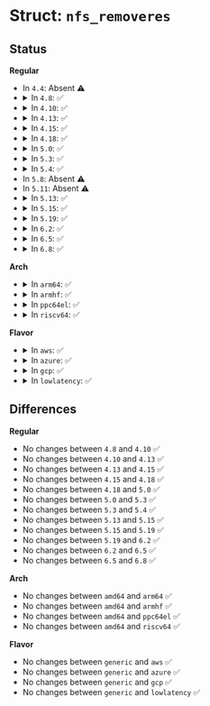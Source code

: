 # Struct: <code>nfs_removeres</code>

## Status
<b>Regular</b>
<ul>
<li>
In <code>4.4</code>: Absent ⚠️
</li>
<li>
<details>
<summary>In <code>4.8</code>: ✅</summary>

```c
struct nfs_removeres {
    struct nfs4_sequence_res seq_res;
    struct nfs_server *server;
    struct nfs_fattr *dir_attr;
    struct nfs4_change_info cinfo;
};
```
</details>
</li>
<li>
<details>
<summary>In <code>4.10</code>: ✅</summary>

```c
struct nfs_removeres {
    struct nfs4_sequence_res seq_res;
    struct nfs_server *server;
    struct nfs_fattr *dir_attr;
    struct nfs4_change_info cinfo;
};
```
</details>
</li>
<li>
<details>
<summary>In <code>4.13</code>: ✅</summary>

```c
struct nfs_removeres {
    struct nfs4_sequence_res seq_res;
    struct nfs_server *server;
    struct nfs_fattr *dir_attr;
    struct nfs4_change_info cinfo;
};
```
</details>
</li>
<li>
<details>
<summary>In <code>4.15</code>: ✅</summary>

```c
struct nfs_removeres {
    struct nfs4_sequence_res seq_res;
    struct nfs_server *server;
    struct nfs_fattr *dir_attr;
    struct nfs4_change_info cinfo;
};
```
</details>
</li>
<li>
<details>
<summary>In <code>4.18</code>: ✅</summary>

```c
struct nfs_removeres {
    struct nfs4_sequence_res seq_res;
    struct nfs_server *server;
    struct nfs_fattr *dir_attr;
    struct nfs4_change_info cinfo;
};
```
</details>
</li>
<li>
<details>
<summary>In <code>5.0</code>: ✅</summary>

```c
struct nfs_removeres {
    struct nfs4_sequence_res seq_res;
    struct nfs_server *server;
    struct nfs_fattr *dir_attr;
    struct nfs4_change_info cinfo;
};
```
</details>
</li>
<li>
<details>
<summary>In <code>5.3</code>: ✅</summary>

```c
struct nfs_removeres {
    struct nfs4_sequence_res seq_res;
    struct nfs_server *server;
    struct nfs_fattr *dir_attr;
    struct nfs4_change_info cinfo;
};
```
</details>
</li>
<li>
<details>
<summary>In <code>5.4</code>: ✅</summary>

```c
struct nfs_removeres {
    struct nfs4_sequence_res seq_res;
    struct nfs_server *server;
    struct nfs_fattr *dir_attr;
    struct nfs4_change_info cinfo;
};
```
</details>
</li>
<li>
In <code>5.8</code>: Absent ⚠️
</li>
<li>
In <code>5.11</code>: Absent ⚠️
</li>
<li>
<details>
<summary>In <code>5.13</code>: ✅</summary>

```c
struct nfs_removeres {
    struct nfs4_sequence_res seq_res;
    struct nfs_server *server;
    struct nfs_fattr *dir_attr;
    struct nfs4_change_info cinfo;
};
```
</details>
</li>
<li>
<details>
<summary>In <code>5.15</code>: ✅</summary>

```c
struct nfs_removeres {
    struct nfs4_sequence_res seq_res;
    struct nfs_server *server;
    struct nfs_fattr *dir_attr;
    struct nfs4_change_info cinfo;
};
```
</details>
</li>
<li>
<details>
<summary>In <code>5.19</code>: ✅</summary>

```c
struct nfs_removeres {
    struct nfs4_sequence_res seq_res;
    struct nfs_server *server;
    struct nfs_fattr *dir_attr;
    struct nfs4_change_info cinfo;
};
```
</details>
</li>
<li>
<details>
<summary>In <code>6.2</code>: ✅</summary>

```c
struct nfs_removeres {
    struct nfs4_sequence_res seq_res;
    struct nfs_server *server;
    struct nfs_fattr *dir_attr;
    struct nfs4_change_info cinfo;
};
```
</details>
</li>
<li>
<details>
<summary>In <code>6.5</code>: ✅</summary>

```c
struct nfs_removeres {
    struct nfs4_sequence_res seq_res;
    struct nfs_server *server;
    struct nfs_fattr *dir_attr;
    struct nfs4_change_info cinfo;
};
```
</details>
</li>
<li>
<details>
<summary>In <code>6.8</code>: ✅</summary>

```c
struct nfs_removeres {
    struct nfs4_sequence_res seq_res;
    struct nfs_server *server;
    struct nfs_fattr *dir_attr;
    struct nfs4_change_info cinfo;
};
```
</details>
</li>
</ul>
<b>Arch</b>
<ul>
<li>
<details>
<summary>In <code>arm64</code>: ✅</summary>

```c
struct nfs_removeres {
    struct nfs4_sequence_res seq_res;
    struct nfs_server *server;
    struct nfs_fattr *dir_attr;
    struct nfs4_change_info cinfo;
};
```
</details>
</li>
<li>
<details>
<summary>In <code>armhf</code>: ✅</summary>

```c
struct nfs_removeres {
    struct nfs4_sequence_res seq_res;
    struct nfs_server *server;
    struct nfs_fattr *dir_attr;
    struct nfs4_change_info cinfo;
};
```
</details>
</li>
<li>
<details>
<summary>In <code>ppc64el</code>: ✅</summary>

```c
struct nfs_removeres {
    struct nfs4_sequence_res seq_res;
    struct nfs_server *server;
    struct nfs_fattr *dir_attr;
    struct nfs4_change_info cinfo;
};
```
</details>
</li>
<li>
<details>
<summary>In <code>riscv64</code>: ✅</summary>

```c
struct nfs_removeres {
    struct nfs4_sequence_res seq_res;
    struct nfs_server *server;
    struct nfs_fattr *dir_attr;
    struct nfs4_change_info cinfo;
};
```
</details>
</li>
</ul>
<b>Flavor</b>
<ul>
<li>
<details>
<summary>In <code>aws</code>: ✅</summary>

```c
struct nfs_removeres {
    struct nfs4_sequence_res seq_res;
    struct nfs_server *server;
    struct nfs_fattr *dir_attr;
    struct nfs4_change_info cinfo;
};
```
</details>
</li>
<li>
<details>
<summary>In <code>azure</code>: ✅</summary>

```c
struct nfs_removeres {
    struct nfs4_sequence_res seq_res;
    struct nfs_server *server;
    struct nfs_fattr *dir_attr;
    struct nfs4_change_info cinfo;
};
```
</details>
</li>
<li>
<details>
<summary>In <code>gcp</code>: ✅</summary>

```c
struct nfs_removeres {
    struct nfs4_sequence_res seq_res;
    struct nfs_server *server;
    struct nfs_fattr *dir_attr;
    struct nfs4_change_info cinfo;
};
```
</details>
</li>
<li>
<details>
<summary>In <code>lowlatency</code>: ✅</summary>

```c
struct nfs_removeres {
    struct nfs4_sequence_res seq_res;
    struct nfs_server *server;
    struct nfs_fattr *dir_attr;
    struct nfs4_change_info cinfo;
};
```
</details>
</li>
</ul>

## Differences
<b>Regular</b>
<ul>
<li>
No changes between <code>4.8</code> and <code>4.10</code> ✅
</li>
<li>
No changes between <code>4.10</code> and <code>4.13</code> ✅
</li>
<li>
No changes between <code>4.13</code> and <code>4.15</code> ✅
</li>
<li>
No changes between <code>4.15</code> and <code>4.18</code> ✅
</li>
<li>
No changes between <code>4.18</code> and <code>5.0</code> ✅
</li>
<li>
No changes between <code>5.0</code> and <code>5.3</code> ✅
</li>
<li>
No changes between <code>5.3</code> and <code>5.4</code> ✅
</li>
<li>
No changes between <code>5.13</code> and <code>5.15</code> ✅
</li>
<li>
No changes between <code>5.15</code> and <code>5.19</code> ✅
</li>
<li>
No changes between <code>5.19</code> and <code>6.2</code> ✅
</li>
<li>
No changes between <code>6.2</code> and <code>6.5</code> ✅
</li>
<li>
No changes between <code>6.5</code> and <code>6.8</code> ✅
</li>
</ul>
<b>Arch</b>
<ul>
<li>
No changes between <code>amd64</code> and <code>arm64</code> ✅
</li>
<li>
No changes between <code>amd64</code> and <code>armhf</code> ✅
</li>
<li>
No changes between <code>amd64</code> and <code>ppc64el</code> ✅
</li>
<li>
No changes between <code>amd64</code> and <code>riscv64</code> ✅
</li>
</ul>
<b>Flavor</b>
<ul>
<li>
No changes between <code>generic</code> and <code>aws</code> ✅
</li>
<li>
No changes between <code>generic</code> and <code>azure</code> ✅
</li>
<li>
No changes between <code>generic</code> and <code>gcp</code> ✅
</li>
<li>
No changes between <code>generic</code> and <code>lowlatency</code> ✅
</li>
</ul>
